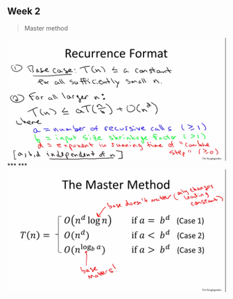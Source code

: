 ## Week 2

> Master method
<img src="img/masted_method.png" alt="Master method" width="700"/>
***
***
<img src="img/master_method_cases.png" alt="Formal statements" width="700"/>
